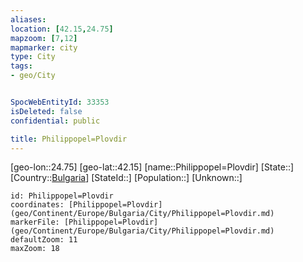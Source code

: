 ```yaml
---
aliases: 
location: [42.15,24.75]
mapzoom: [7,12] 
mapmarker: city 
type: City
tags:
- geo/City


SpocWebEntityId: 33353
isDeleted: false
confidential: public

title: Philippopel=Plovdir
---
```

[geo-lon::24.75]
[geo-lat::42.15]
[name::Philippopel=Plovdir]
[State::]
[Country::[Bulgaria](geo/Continent/Europe/Bulgaria.md)]
[StateId::]
[Population::]
[Unknown::]


```leaflet
id: Philippopel=Plovdir
coordinates: [Philippopel=Plovdir](geo/Continent/Europe/Bulgaria/City/Philippopel=Plovdir.md)
markerFile: [Philippopel=Plovdir](geo/Continent/Europe/Bulgaria/City/Philippopel=Plovdir.md)
defaultZoom: 11 
maxZoom: 18
```


